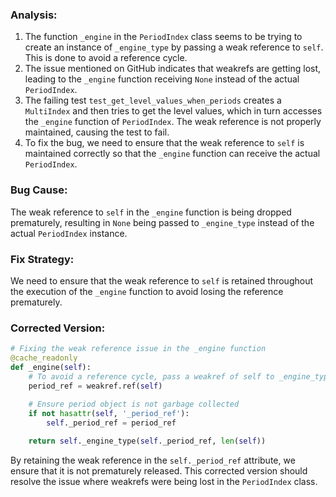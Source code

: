 ### Analysis:
1. The function `_engine` in the `PeriodIndex` class seems to be trying to create an instance of `_engine_type` by passing a weak reference to `self`. This is done to avoid a reference cycle.
2. The issue mentioned on GitHub indicates that weakrefs are getting lost, leading to the `_engine` function receiving `None` instead of the actual `PeriodIndex`.
3. The failing test `test_get_level_values_when_periods` creates a `MultiIndex` and then tries to get the level values, which in turn accesses the `_engine` function of `PeriodIndex`. The weak reference is not properly maintained, causing the test to fail.
4. To fix the bug, we need to ensure that the weak reference to `self` is maintained correctly so that the `_engine` function can receive the actual `PeriodIndex`.

### Bug Cause:
The weak reference to `self` in the `_engine` function is being dropped prematurely, resulting in `None` being passed to `_engine_type` instead of the actual `PeriodIndex` instance.

### Fix Strategy:
We need to ensure that the weak reference to `self` is retained throughout the execution of the `_engine` function to avoid losing the reference prematurely.

### Corrected Version:
```python
# Fixing the weak reference issue in the _engine function
@cache_readonly
def _engine(self):
    # To avoid a reference cycle, pass a weakref of self to _engine_type
    period_ref = weakref.ref(self)
    
    # Ensure period object is not garbage collected
    if not hasattr(self, '_period_ref'):
        self._period_ref = period_ref

    return self._engine_type(self._period_ref, len(self))
```

By retaining the weak reference in the `self._period_ref` attribute, we ensure that it is not prematurely released. This corrected version should resolve the issue where weakrefs were being lost in the `PeriodIndex` class.